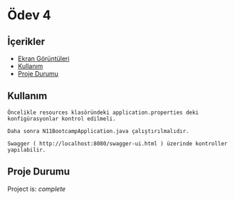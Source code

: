 # Ödev 4 

## İçerikler
* [Ekran Görüntüleri](#ekran-görüntüleri)
* [Kullanım](#kullanım)
* [Proje Durumu](#proje-durumu)



## Kullanım

`Öncelikle resources klasöründeki application.properties deki konfigürasyonlar kontrol edilmeli.`

`Daha sonra N11BootcampApplication.java çalıştırılmalıdır.`

`Swagger ( http://localhost:8080/swagger-ui.html ) üzerinde kontroller yapılabilir.`


## Proje Durumu
Project is: _complete_
